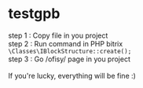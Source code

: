 # testgpb
step 1 : Copy file in you project<br>
step 2 : Run command in PHP bitrix<br>
<code>\Classes\IBlockStructure::create();</code><br>
step 3 : Go /ofisy/ page in you project<br>
<br>
If you're lucky, everything will be fine :)
